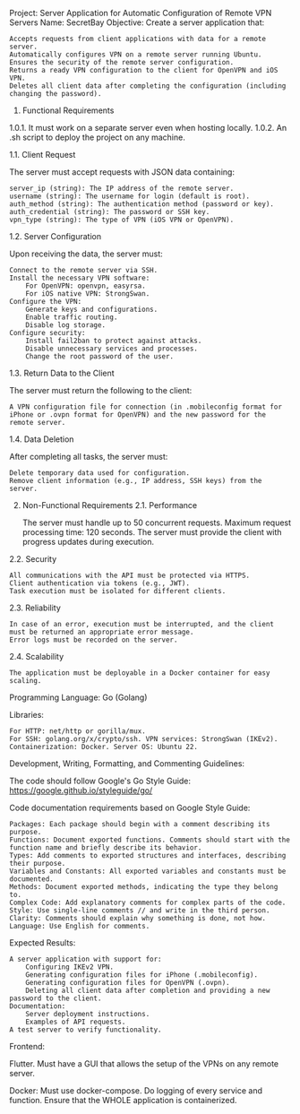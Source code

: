 Project: Server Application for Automatic Configuration of Remote VPN Servers
Name: SecretBay
Objective: Create a server application that:

    Accepts requests from client applications with data for a remote server.
    Automatically configures VPN on a remote server running Ubuntu.
    Ensures the security of the remote server configuration.
    Returns a ready VPN configuration to the client for OpenVPN and iOS VPN.
    Deletes all client data after completing the configuration (including changing the password).

1. Functional Requirements

1.0.1. It must work on a separate server even when hosting locally. 
1.0.2. An .sh script to deploy the project on any machine.

1.1. Client Request

The server must accept requests with JSON data containing:

    server_ip (string): The IP address of the remote server.
    username (string): The username for login (default is root).
    auth_method (string): The authentication method (password or key).
    auth_credential (string): The password or SSH key.
    vpn_type (string): The type of VPN (iOS VPN or OpenVPN).

1.2. Server Configuration

Upon receiving the data, the server must:

    Connect to the remote server via SSH.
    Install the necessary VPN software:
        For OpenVPN: openvpn, easyrsa.
        For iOS native VPN: StrongSwan.
    Configure the VPN:
        Generate keys and configurations.
        Enable traffic routing.
        Disable log storage.
    Configure security:
        Install fail2ban to protect against attacks.
        Disable unnecessary services and processes.
        Change the root password of the user.

1.3. Return Data to the Client

The server must return the following to the client:

    A VPN configuration file for connection (in .mobileconfig format for iPhone or .ovpn format for OpenVPN) and the new password for the remote server.

1.4. Data Deletion

After completing all tasks, the server must:

    Delete temporary data used for configuration.
    Remove client information (e.g., IP address, SSH keys) from the server.

2. Non-Functional Requirements
2.1. Performance

    The server must handle up to 50 concurrent requests.
    Maximum request processing time: 120 seconds.
    The server must provide the client with progress updates during execution.

2.2. Security

    All communications with the API must be protected via HTTPS.
    Client authentication via tokens (e.g., JWT).
    Task execution must be isolated for different clients.

2.3. Reliability

    In case of an error, execution must be interrupted, and the client must be returned an appropriate error message.
    Error logs must be recorded on the server.

2.4. Scalability

    The application must be deployable in a Docker container for easy scaling.

Programming Language: Go (Golang)

Libraries:

    For HTTP: net/http or gorilla/mux.
    For SSH: golang.org/x/crypto/ssh. VPN services: StrongSwan (IKEv2). Containerization: Docker. Server OS: Ubuntu 22.

Development, Writing, Formatting, and Commenting Guidelines:

The code should follow Google's Go Style Guide:
https://google.github.io/styleguide/go/

Code documentation requirements based on Google Style Guide:

    Packages: Each package should begin with a comment describing its purpose.
    Functions: Document exported functions. Comments should start with the function name and briefly describe its behavior.
    Types: Add comments to exported structures and interfaces, describing their purpose.
    Variables and Constants: All exported variables and constants must be documented.
    Methods: Document exported methods, indicating the type they belong to.
    Complex Code: Add explanatory comments for complex parts of the code.
    Style: Use single-line comments // and write in the third person.
    Clarity: Comments should explain why something is done, not how.
    Language: Use English for comments.

Expected Results:

    A server application with support for:
        Configuring IKEv2 VPN.
        Generating configuration files for iPhone (.mobileconfig).
        Generating configuration files for OpenVPN (.ovpn).
        Deleting all client data after completion and providing a new password to the client.
    Documentation:
        Server deployment instructions.
        Examples of API requests.
    A test server to verify functionality.


Frontend: 

Flutter. Must have a GUI that allows the setup of the VPNs on any remote server.

Docker: Must use docker-compose. Do logging of every service and function. Ensure that the WHOLE application is containerized.